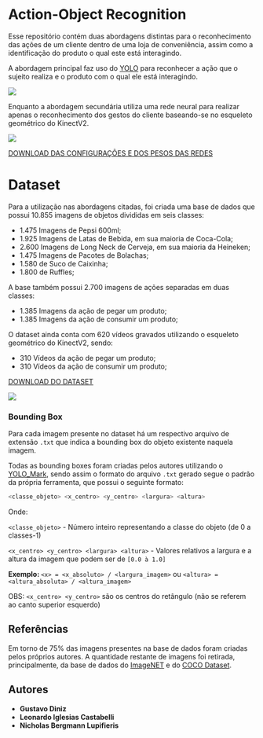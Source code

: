 # Action-Object Recognition

Esse repositório contém duas abordagens distintas para o reconhecimento das ações de um cliente dentro de uma loja de conveniência, assim como a identificação do produto o qual este está interagindo.


A abordagem principal faz uso do [YOLO](https://github.com/pjreddie/darknet) para reconhecer a ação que o sujeito realiza e o produto com o qual ele está interagindo.

<img src='https://i.imgur.com/uk22sOR.png'>

Enquanto a abordagem secundária utiliza uma rede neural para realizar apenas o reconhecimento dos gestos do cliente baseando-se no esqueleto geométrico do KinectV2.

<img src='https://i.imgur.com/K32Cnqy.png'>


[DOWNLOAD DAS CONFIGURAÇÕES E DOS PESOS DAS REDES](https://mega.nz/#F!QkERWCyJ!nS2D_Qv9bKdwrOeWy4FQsg)

# Dataset

Para a utilização nas abordagens citadas, foi criada uma base de dados que possui 10.855 imagens de objetos divididas em seis classes:

* 1.475 Imagens de Pepsi 600ml;
* 1.925 Imagens de Latas de Bebida, em sua maioria de Coca-Cola;
* 2.600 Imagens de Long Neck de Cerveja, em sua maioria da Heineken;
* 1.475 Imagens de Pacotes de Bolachas;
* 1.580 de Suco de Caixinha;
* 1.800 de Ruffles;


A base também possui 2.700 imagens de ações separadas em duas classes:

* 1.385 Imagens da ação de pegar um produto;
* 1.385 Imagens da ação de consumir um produto;

O dataset ainda conta com 620 vídeos gravados utilizando o esqueleto geométrico do KinectV2, sendo:

* 310 Vídeos da ação de pegar um produto;
* 310 Vídeos da ação de consumir um produto;

[DOWNLOAD DO DATASET](https://mega.nz/folder/ggcH2ACB#4m5lwqc3BagGheNcU-nEaA)

<img src='https://i.imgur.com/gcIAUtP.png'>


### Bounding Box

Para cada imagem presente no dataset há um respectivo arquivo de extensão `.txt` que indica a bounding box do objeto existente naquela imagem.

Todas as bounding boxes foram criadas pelos autores utilizando o [YOLO_Mark](https://github.com/AlexeyAB/Yolo_mark), sendo assim o formato do arquivo `.txt` gerado segue o padrão da própria ferramenta, que possui o seguinte formato:
```sql
<classe_objeto> <x_centro> <y_centro> <largura> <altura>
```
Onde:

`<classe_objeto>` -  Número inteiro representando a classe do objeto (de 0 a classes-1)

`<x_centro> <y_centro> <largura> <altura>` - Valores relativos a largura e a altura da imagem que podem ser de `[0.0 à 1.0]`

<b>Exemplo: </b> `<x> = <x_absoluto> / <largura_imagem>` ou `<altura> = <altura_absoluta> / <altura_imagem>`

OBS: `<x_centro> <y_centro>` são os centros do retângulo (não se referem ao canto superior esquerdo)













## Referências

Em torno de 75% das imagens presentes na base de dados foram criadas pelos próprios autores.  A quantidade restante de imagens foi retirada, principalmente, da base de dados do [ImageNET](http://www.image-net.org/) e do [COCO Dataset](http://cocodataset.org/). 




## Autores

* **Gustavo Diniz**
* **Leonardo Iglesias Castabelli**
* **Nicholas Bergmann Lupifieris**

